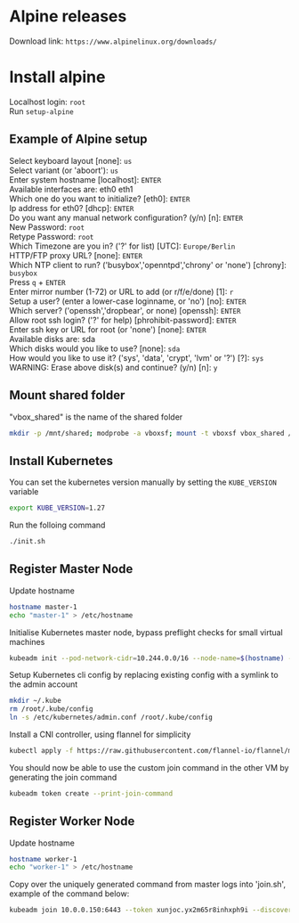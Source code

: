 # Alpine releases

Download link: `https://www.alpinelinux.org/downloads/`

# Install alpine
Localhost login: `root` \
Run `setup-alpine`

## Example of Alpine setup

Select keyboard layout [none]: `us` \
Select variant (or 'aboort'): `us` \
Enter system hostname [localhost]: `ENTER` \
Available interfaces are: eth0 eth1 \
Which one do you want to initialize? [eth0]: `ENTER` \
Ip address for eth0? [dhcp]: `ENTER` \
Do you want any manual network configuration? (y/n) [n]: `ENTER` \
New Password: `root` \
Retype Password: `root` \
Which Timezone are you in? ('?' for list) [UTC]: `Europe/Berlin` \
HTTP/FTP proxy URL? [none]: `ENTER` \
Which NTP client to run? ('busybox','openntpd','chrony' or 'none') [chrony]: `busybox` \
Press `q` + `ENTER` \
Enter mirror number (1-72) or URL to add (or r/f/e/done) [1]: `r` \
Setup a user? (enter a lower-case loginname, or 'no') [no]: `ENTER` \
Which server? ('openssh','dropbear', or none) [openssh]: `ENTER` \
Allow root ssh login? ('?' for help) [phrohibit-password]: `ENTER` \
Enter ssh key or URL for root (or 'none') [none]: `ENTER` \
Available disks are: sda \
Which disks would you like to use? [none]: `sda` \
How would you like to use it? ('sys', 'data', 'crypt', 'lvm' or '?') [?]: `sys` \
WARNING: Erase above disk(s) and continue? (y/n) [n]: `y` 

## Mount shared folder
"vbox_shared" is the name of the shared folder
```sh
mkdir -p /mnt/shared; modprobe -a vboxsf; mount -t vboxsf vbox_shared /mnt/shared
```

## Install Kubernetes
You can set the kubernetes version manually by setting the `KUBE_VERSION` variable
```sh
export KUBE_VERSION=1.27
```
Run the folloing command
```sh
./init.sh
```

## Register Master Node
Update hostname
```sh
hostname master-1
echo "master-1" > /etc/hostname
```
Initialise Kubernetes master node, bypass preflight checks for small virtual machines
```sh
kubeadm init --pod-network-cidr=10.244.0.0/16 --node-name=$(hostname) --ignore-preflight-errors=all
```
Setup Kubernetes cli config by replacing existing config with a symlink to the admin account
```sh
mkdir ~/.kube
rm /root/.kube/config
ln -s /etc/kubernetes/admin.conf /root/.kube/config
```
Install a CNI controller, using flannel for simplicity
```sh
kubectl apply -f https://raw.githubusercontent.com/flannel-io/flannel/master/Documentation/kube-flannel.yml
```
You should now be able to use the custom join command in the other VM by generating the join command
```sh
kubeadm token create --print-join-command
```

## Register Worker Node
Update hostname
```sh
hostname worker-1
echo "worker-1" > /etc/hostname
```
Copy over the uniquely generated command from master logs into 'join.sh', example of the command below:
```sh
kubeadm join 10.0.0.150:6443 --token xunjoc.yx2m65r8inhxph9i --discovery-token-ca-cert-hash sha256:e38dd277fe1143771dfe17261d9862e5313d1cdf3922ea86f8f73b6c0a515798
```
